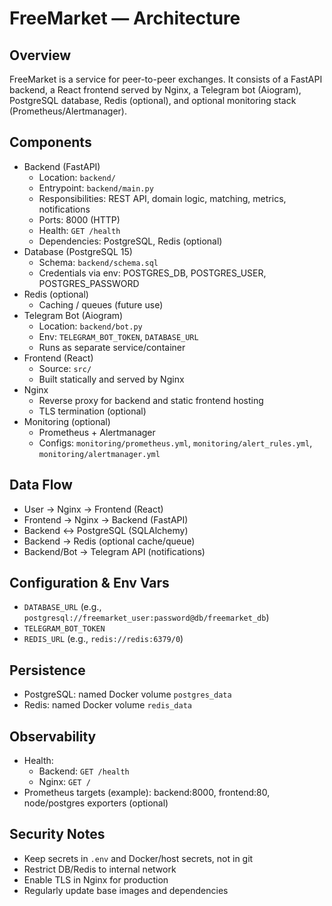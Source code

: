 # FreeMarket — Architecture

## Overview
FreeMarket is a service for peer-to-peer exchanges. It consists of a FastAPI backend, a React frontend served by Nginx, a Telegram bot (Aiogram), PostgreSQL database, Redis (optional), and optional monitoring stack (Prometheus/Alertmanager).

## Components
- Backend (FastAPI)
  - Location: `backend/`
  - Entrypoint: `backend/main.py`
  - Responsibilities: REST API, domain logic, matching, metrics, notifications
  - Ports: 8000 (HTTP)
  - Health: `GET /health`
  - Dependencies: PostgreSQL, Redis (optional)
- Database (PostgreSQL 15)
  - Schema: `backend/schema.sql`
  - Credentials via env: POSTGRES_DB, POSTGRES_USER, POSTGRES_PASSWORD
- Redis (optional)
  - Caching / queues (future use)
- Telegram Bot (Aiogram)
  - Location: `backend/bot.py`
  - Env: `TELEGRAM_BOT_TOKEN`, `DATABASE_URL`
  - Runs as separate service/container
- Frontend (React)
  - Source: `src/`
  - Built statically and served by Nginx
- Nginx
  - Reverse proxy for backend and static frontend hosting
  - TLS termination (optional)
- Monitoring (optional)
  - Prometheus + Alertmanager
  - Configs: `monitoring/prometheus.yml`, `monitoring/alert_rules.yml`, `monitoring/alertmanager.yml`

## Data Flow
- User -> Nginx -> Frontend (React)
- Frontend -> Nginx -> Backend (FastAPI)
- Backend <-> PostgreSQL (SQLAlchemy)
- Backend -> Redis (optional cache/queue)
- Backend/Bot -> Telegram API (notifications)

## Configuration & Env Vars
- `DATABASE_URL` (e.g., `postgresql://freemarket_user:password@db/freemarket_db`)
- `TELEGRAM_BOT_TOKEN`
- `REDIS_URL` (e.g., `redis://redis:6379/0`)

## Persistence
- PostgreSQL: named Docker volume `postgres_data`
- Redis: named Docker volume `redis_data`

## Observability
- Health:
  - Backend: `GET /health`
  - Nginx: `GET /`
- Prometheus targets (example): backend:8000, frontend:80, node/postgres exporters (optional)

## Security Notes
- Keep secrets in `.env` and Docker/host secrets, not in git
- Restrict DB/Redis to internal network
- Enable TLS in Nginx for production
- Regularly update base images and dependencies


